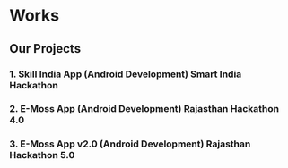 # Works

## Our Projects

### 1. Skill India App (Android Development) Smart India Hackathon
### 2. E-Moss App (Android Development) Rajasthan Hackathon 4.0
### 3. E-Moss App v2.0 (Android Development) Rajasthan Hackathon 5.0
